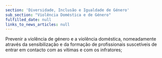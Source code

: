 ```yaml
---
section: 'Diversidade, Inclusão e Igualdade de Género'
sub_section: "Violência Doméstica e de Género"
fulfilled_date: null
links_to_news_articles: null
---
```


Prevenir a violência de género e a violência doméstica, nomeadamente através da sensibilização e da formação de profissionais suscetíveis de entrar em contacto com as vítimas e com os infratores;